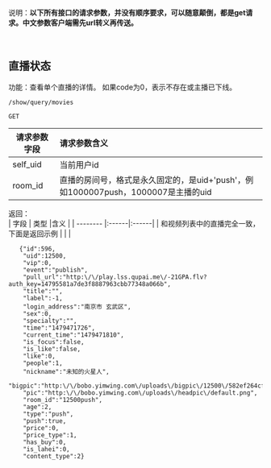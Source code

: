 说明：**以下所有接口的请求参数，并没有顺序要求，可以随意颠倒，都是get请求。中文参数客户端需先url转义再传送。**


<br> 

## 直播状态

功能：查看单个直播的详情。  如果code为0，表示不存在或主播已下线。
~~~
/show/query/movies
~~~
~~~
GET
~~~

| 请求参数字段        | 请求参数含义  |
| -------- |:------|
|self_uid         |  当前用户id|
|room_id     |  直播的房间号，格式是永久固定的，是uid+'push'，例如1000007push，1000007是主播的uid |

返回：   
| 字段        | 类型 |含义  |
| -------- |:------|:------|
| 和视频列表中的直播完全一致，下面是返回示例 |     |  |

~~~
   {"id":596,
    "uid":12500,
    "vip":0,
    "event":"publish",
    "pull_url":"http:\/\/play.lss.qupai.me\/-21GPA.flv?auth_key=14795581a7de3f8887963cbb77348a066b",
    "title":"",
    "label":-1,
    "login_address":"南京市 玄武区",
    "sex":0,
    "specialty":"",
    "time":"1479471726",
    "current_time":"1479471810",
    "is_focus":false,
    "is_like":false,
    "like":0,
    "people":1,
    "nickname":"未知的火星人",
    "bigpic":"http:\/\/bobo.yimwing.com\/uploads\/bigpic\/12500\/582ef264cf96b.jpg",
    "pic":"http:\/\/bobo.yimwing.com\/uploads\/headpic\/default.png",
    "room_id":"12500push",
    "age":2,
    "type":"push",
    "push":true,
    "price":0,
    "price_type":1,
    "has_buy":0,
    "is_lahei":0,
    "content_type":2}
~~~







